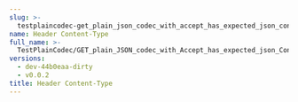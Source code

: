 ```yaml
---
slug: >-
  testplaincodec-get_plain_json_codec_with_accept_has_expected_json_content-type_and_body_as-is-header_content-type
name: Header Content-Type
full_name: >-
  TestPlainCodec/GET_plain_JSON_codec_with_Accept_has_expected_json_Content-Type_and_body_as-is/Header_Content-Type
versions:
  - dev-44b0eaa-dirty
  - v0.0.2
title: Header Content-Type
---
```


